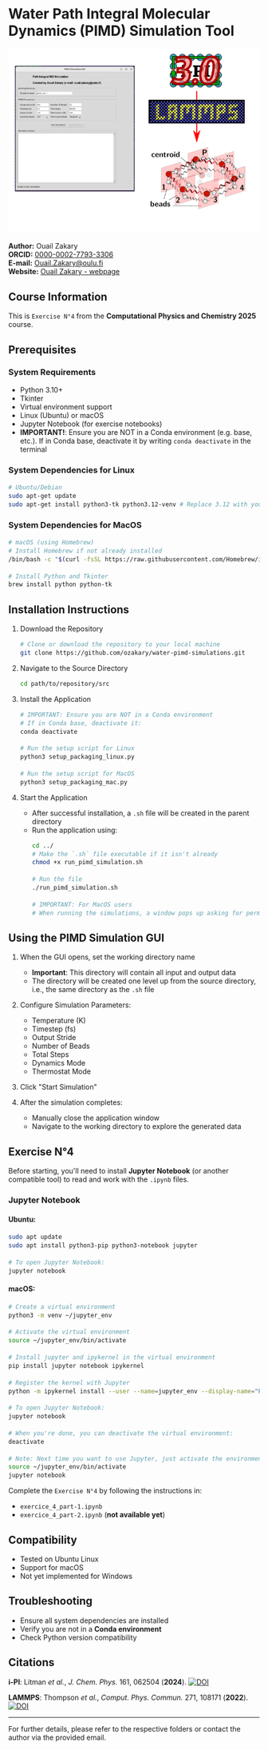 # Water Path Integral Molecular Dynamics (PIMD) Simulation Tool

![Figure](./image.png)

**Author:** Ouail Zakary  
**ORCID:** [0000-0002-7793-3306](https://orcid.org/0000-0002-7793-3306)  
**E-mail:** [Ouail.Zakary@oulu.fi](mailto:Ouail.Zakary@oulu.fi)  
**Website:** [Ouail Zakary - webpage](https://cc.oulu.fi/~nmrwww/members/Ouail_Zakary.html)	

## Course Information
This is `Exercise N°4` from the **Computational Physics and Chemistry 2025** course.

## Prerequisites

### System Requirements
- Python 3.10+
- Tkinter
- Virtual environment support
- Linux (Ubuntu) or macOS
- Jupyter Notebook (for exercise notebooks)
- **IMPORTANT!**: Ensure you are NOT in a Conda environment (e.g. base, etc.). If in Conda base, deactivate it by writing `conda deactivate` in the terminal

### System Dependencies for Linux
```bash
# Ubuntu/Debian
sudo apt-get update
sudo apt-get install python3-tk python3.12-venv # Replace 3.12 with your current Python version. To check your Python version, run the following command in the terminal: python3 --version.
```
### System Dependencies for MacOS
```bash
# macOS (using Homebrew)
# Install Homebrew if not already installed
/bin/bash -c "$(curl -fsSL https://raw.githubusercontent.com/Homebrew/install/HEAD/install.sh)"

# Install Python and Tkinter
brew install python python-tk
```
## Installation Instructions

1. Download the Repository
   ```bash
   # Clone or download the repository to your local machine
   git clone https://github.com/ozakary/water-pimd-simulations.git
   ```

2. Navigate to the Source Directory
   ```bash
   cd path/to/repository/src
   ```

3. Install the Application
   ```bash
   # IMPORTANT: Ensure you are NOT in a Conda environment
   # If in Conda base, deactivate it:
   conda deactivate

   # Run the setup script for Linux
   python3 setup_packaging_linux.py

   # Run the setup script for MacOS
   python3 setup_packaging_mac.py
   
   ```

4. Start the Application
   - After successful installation, a `.sh` file will be created in the parent directory
   - Run the application using:
     ```bash
     cd ../
     # Make the `.sh` file executable if it isn't already
     chmod +x run_pimd_simulation.sh

     # Run the file
     ./run_pimd_simulation.sh

     # IMPORTANT: For MacOS users
     # When running the simulations, a window pops up asking for permission to allow the connection. This window is related to socket communication between I-PI and LAMMPS, so the connection should be allowed 
     ```

## Using the PIMD Simulation GUI

1. When the GUI opens, set the working directory name
   - **Important**: This directory will contain all input and output data
   - The directory will be created one level up from the source directory, i.e., the same directory as the `.sh` file

2. Configure Simulation Parameters:
   - Temperature (K)
   - Timestep (fs)
   - Output Stride
   - Number of Beads
   - Total Steps
   - Dynamics Mode
   - Thermostat Mode

3. Click "Start Simulation"

4. After the simulation completes:
   - Manually close the application window
   - Navigate to the working directory to explore the generated data

## Exercise N°4
Before starting, you'll need to install **Jupyter Notebook** (or another compatible tool) to read and work with the `.ipynb` files.

### Jupyter Notebook
#### Ubuntu:
```bash
sudo apt update
sudo apt install python3-pip python3-notebook jupyter

# To open Jupyter Notebook:
jupyter notebook
```

#### macOS:
```bash
# Create a virtual environment
python3 -m venv ~/jupyter_env

# Activate the virtual environment
source ~/jupyter_env/bin/activate

# Install jupyter and ipykernel in the virtual environment
pip install jupyter notebook ipykernel

# Register the kernel with Jupyter
python -m ipykernel install --user --name=jupyter_env --display-name="Python (jupyter_env)"

# To open Jupyter Notebook:
jupyter notebook

# When you're done, you can deactivate the virtual environment:
deactivate

# Note: Next time you want to use Jupyter, just activate the environment:
source ~/jupyter_env/bin/activate
jupyter notebook
```

Complete the `Exercise N°4` by following the instructions in:
- `exercice_4_part-1.ipynb`
- `exercice_4_part-2.ipynb` (**not available yet**)

## Compatibility
- Tested on Ubuntu Linux
- Support for macOS
- Not yet implemented for Windows

## Troubleshooting
- Ensure all system dependencies are installed
- Verify you are not in a **Conda environment**
- Check Python version compatibility

## Citations
**i-PI**: Litman *et al.*, *J. Chem. Phys.* 161, 062504 (**2024**). [![DOI](https://img.shields.io/badge/DOI-10.1063%2F5.0215869-blue.svg)](https://doi.org/10.1063/5.0215869)

**LAMMPS**: Thompson *et al.*, *Comput. Phys. Commun.* 271, 108171 (**2022**). [![DOI](https://img.shields.io/badge/DOI-10.1016%2Fj.cpc.2021.108171-green.svg)](https://doi.org/10.1016/j.cpc.2021.108171)

---

For further details, please refer to the respective folders or contact the author via the provided email.
